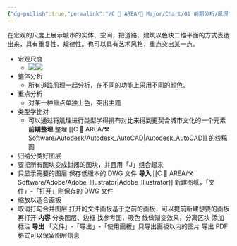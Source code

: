 ```yaml
---
{"dg-publish":true,"permalink":"/C 📔 AREA/🌳 Major/Chart/01 前期分析/肌理分析/","title":"肌理分析","noteIcon":"1","created":"2024-07-04T13:45:17.000+08:00","updated":"2024-11-29T00:16:04.353+08:00"}
---
```


在宏观的尺度上展示城市的实体、空间，把道路、建筑以色块二维平面的方式表达出来，具有重复性、规律性。也可以具有艺术风格，重点突出某一点。
-   宏观尺度  
	-   ![](https://api2.mubu.com/v3/document_image/d5bb9dcb-9b51-4312-87b5-db158a9dc8f3-20454557.jpg)![](https://api2.mubu.com/v3/document_image/2b54fd59-5c22-44cb-9d24-1fd90e85581f-20454557.jpg)  
-   整体分析  
	-   所有道路肌理一起分析，在不同的功能上采用不同的颜色。  
-   重点分析  
	-   对某一种重点单独上色，突出主题  
-   类型学比对  
	-   可以通过将肌理进行类型学得排布对比来得到更契合城市文化的一个元素
**前期整理**
整理 [[C 📔 AREA/⚒️ Software/Autodesk/Autodesk_AutoCAD\|Autodesk_AutoCAD]] 的线稿图
-   归纳分类好图层
-   要把所有图块变成封闭的图块，并且用「J」组合起来
-   只显示需要的图层
保存低版本的 DWG 文件
**导入**
[[C 📔 AREA/⚒️ Software/Adobe/Adobe_Illustrator\|Adobe_Illustrator]] 新建图纸，「文件」-「打开」刚保存的 DWG 文件  
-   缩放以适合画板
-   取消打勾合并图层
打开的文件画板基于之前的画板，可以提前新建想要的画板再打开
**内容**
分类图层、边框
找参考图，吸色
线做渐变效果，分离区块
添加标注
**导出**
「文件」-「导出」-「使用画板」只导出画板以内的图片
导出 PDF 格式可以保留图层信息